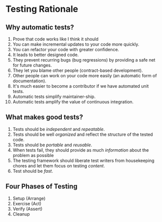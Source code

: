 # Testing Rationale

## Why automatic tests?
1. Prove that code works like I think it should
2. You can make incremental updates to your code more quickly.
3. You can refactor your code with greater confidence.
4. It leads to better designed code.
5. They prevent recurring bugs (bug regressions) by providing a safe net for future changes.
6. They let you blame other people (contract-based development).
7. Other people can work on your code more easily (an automatic form of documentation).
8. It's much easier to become a contributor if we have automated unit tests.
9. Automatic tests simplify maintainer-ship.
10. Automatic tests amplify the value of continuous integration.

## What makes good tests?
1. Tests should be *independent* and *repeatable*.
2. Tests should be well *organized* and reflect the structure of the tested code.
3. Tests should be *portable* and *reusable*.
4. When tests fail, they should provide as much *information* about the problem as possible
5. The testing framework should liberate test writers from housekeeping chores and let them focus on testing *content*.
6. Test should be *fast*.

## Four Phases of Testing
1. Setup (Arrange)
2. Exercise (Act)
3. Verify (Assert)
4. Cleanup
